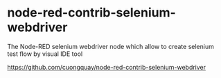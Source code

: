 # node-red-contrib-selenium-webdriver
The Node-RED selenium webdriver node which allow to create selenium test flow by visual IDE tool

https://github.com/cuongquay/node-red-contrib-selenium-webdriver

